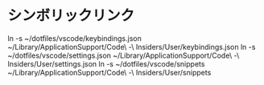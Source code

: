 # シンボリックリンク
ln -s ~/dotfiles/vscode/keybindings.json ~/Library/ApplicationSupport/Code\ -\ Insiders/User/keybindings.json
ln -s ~/dotfiles/vscode/settings.json ~/Library/ApplicationSupport/Code\ -\ Insiders/User/settings.json
ln -s ~/dotfiles/vscode/snippets ~/Library/ApplicationSupport/Code\ -\ Insiders/User/snippets
